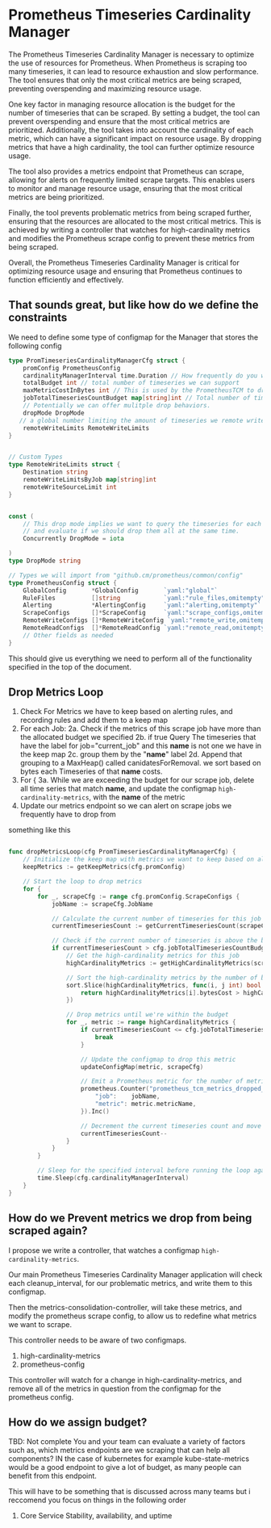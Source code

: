 # Prometheus Timeseries Cardinality Manager
The Prometheus Timeseries Cardinality Manager is necessary to optimize the use of resources for Prometheus. When Prometheus is scraping too many timeseries, it can lead to resource exhaustion and slow performance. The tool ensures that only the most critical metrics are being scraped, preventing overspending and maximizing resource usage.

One key factor in managing resource allocation is the budget for the number of timeseries that can be scraped. By setting a budget, the tool can prevent overspending and ensure that the most critical metrics are prioritized. Additionally, the tool takes into account the cardinality of each metric, which can have a significant impact on resource usage. By dropping metrics that have a high cardinality, the tool can further optimize resource usage.

The tool also provides a metrics endpoint that Prometheus can scrape, allowing for alerts on frequently limited scrape targets. This enables users to monitor and manage resource usage, ensuring that the most critical metrics are being prioritized.

Finally, the tool prevents problematic metrics from being scraped further, ensuring that the resources are allocated to the most critical metrics. This is achieved by writing a controller that watches for high-cardinality metrics and modifies the Prometheus scrape config to prevent these metrics from being scraped.

Overall, the Prometheus Timeseries Cardinality Manager is critical for optimizing resource usage and ensuring that Prometheus continues to function efficiently and effectively.

## That sounds great, but like how do we define the constraints
We need to define some type of configmap for the Manager that stores the following config 

```go
type PromTimeseriesCardinalityManagerCfg struct {
    promConfig PrometheusConfig
    cardinalityManagerInterval time.Duration // How frequently do you want to run this loop? 
    totalBudget int // total number of timeseries we can support
    maxMetricCostInBytes int // This is used by the PrometheusTCM to drop metrics that have too many labels 
    jobTotalTimeseriesCountBudget map[string]int // Total number of timeseries a given scrape_job can have before we murder them 
    // Potentially we can offer mulitple drop behaviors.
    dropMode DropMode 
   // a global number limiting the amount of timeseries we remote write to w 
    remoteWriteLimits RemoteWriteLimits
}


// Custom Types
type RemoteWriteLimits struct {
    Destination string 
    remoteWriteLimitsByJob map[string]int 
    remoteWriteSourceLimit int 
}


const (
    // This drop mode implies we want to query the timeseries for each job, 
    // and evaluate if we should drop them all at the same time.
    Concurrently DropMode = iota 

)
type DropMode string 

// Types we will import from "github.cm/prometheus/common/config" 
type PrometheusConfig struct {
    GlobalConfig       *GlobalConfig       `yaml:"global"`
    RuleFiles          []string            `yaml:"rule_files,omitempty"`
    Alerting           *AlertingConfig     `yaml:"alerting,omitempty"`
    ScrapeConfigs      []*ScrapeConfig     `yaml:"scrape_configs,omitempty"`
    RemoteWriteConfigs []*RemoteWriteConfig `yaml:"remote_write,omitempty"`
    RemoteReadConfigs  []*RemoteReadConfig `yaml:"remote_read,omitempty"`
    // Other fields as needed
}

```
This should give us everything we need to perform all of the functionality specified in the top of the document.
## Drop Metrics Loop 
1. Check For Metrics we have to keep based on alerting rules, and recording rules and add them to a keep map
2. For each Job:
2a. Check if the metrics of this scrape job have more than the allocated budget we specified 
2b. if true Query The timeseries that have the label for job="current_job" and this __name__ is not one we have in the keep map 
2c. group them by the "__name__" label 
2d. Append that grouping to a MaxHeap() called canidatesForRemoval. we sort based on bytes each Timeseries of that __name__ costs. 
3. For {
3a. While we are exceeding the budget for our scrape job, delete all time series that match __name__, and update the configmap `high-cardinality-metrics`, with the __name__ of the metric
4. Update our metrics endpoint so we can alert on scrape jobs we frequently have to drop from

something like this 
```go 

func dropMetricsLoop(cfg PromTimeseriesCardinalityManagerCfg) {
    // Initialize the keep map with metrics we want to keep based on alerting and recording rules
    keepMetrics := getKeepMetrics(cfg.promConfig)

    // Start the loop to drop metrics
    for {
        for _, scrapeCfg := range cfg.promConfig.ScrapeConfigs {
            jobName := scrapeCfg.JobName

            // Calculate the current number of timeseries for this job
            currentTimeseriesCount := getCurrentTimeseriesCount(scrapeCfg)

            // Check if the current number of timeseries is above the budget
            if currentTimeseriesCount > cfg.jobTotalTimeseriesCountBudget[jobName] {
                // Get the high-cardinality metrics for this job
                highCardinalityMetrics := getHighCardinalityMetrics(scrapeCfg, keepMetrics, cfg.maxMetricCostInBytes)

                // Sort the high-cardinality metrics by the number of bytes they cost
                sort.Slice(highCardinalityMetrics, func(i, j int) bool {
                    return highCardinalityMetrics[i].bytesCost > highCardinalityMetrics[j].bytesCost
                })

                // Drop metrics until we're within the budget
                for _, metric := range highCardinalityMetrics {
                    if currentTimeseriesCount <= cfg.jobTotalTimeseriesCountBudget[jobName] {
                        break
                    }

                    // Update the configmap to drop this metric
                    updateConfigMap(metric, scrapeCfg)

                    // Emit a Prometheus metric for the number of metrics dropped from this scrape job
                    prometheus.Counter("prometheus_tcm_metrics_dropped_total", "The total number of metrics dropped by the Prometheus Timeseries Cardinality Manager", prometheus.Labels{
                        "job":    jobName,
                        "metric": metric.metricName,
                    }).Inc()

                    // Decrement the current timeseries count and move on to the next metric
                    currentTimeseriesCount--
                }
            }
        }

        // Sleep for the specified interval before running the loop again
        time.Sleep(cfg.cardinalityManagerInterval)
    }
}


```

## How do we Prevent metrics we drop from being scraped again?
I propose we write a controller, that watches a configmap `high-cardinality-metrics`.

Our main Prometheus Timeseries Cardinality Manager application will check each cleanup_interval, for our problematic metrics, and write them to this configmap. 

Then the metrics-consolidation-controller, will take these metrics, and modify the prometheus scrape config, to allow us to redefine what metrics we want to scrape.


This controller needs to be aware of two configmaps.

1. high-cardinality-metrics
2. prometheus-config 

This controller will watch for a change in high-cardinality-metrics, and remove all of the metrics in question from the configmap for the prometheus config.


## How do we assign budget?
TBD: Not complete
You and your team can evaluate a variety of factors such as, which metrics endpoints are we scraping that can help all components? IN the case of kubernetes for example kube-state-metrics would be a good endpoint to give a lot of budget, 
as many people can benefit from this endpoint. 

This will have to be something that is discussed across many teams but i reccomend you focus on things in the following order

1. Core Service Stability, availability, and uptime

